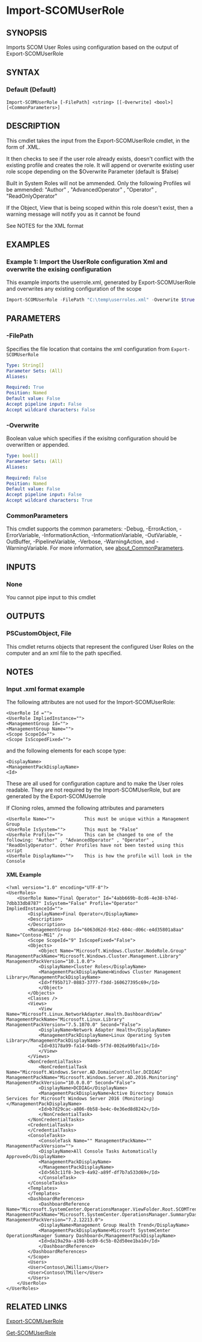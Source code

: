 # Import-SCOMUserRole

## SYNOPSIS
Imports SCOM User Roles using configuration based on the output of Export-SCOMUserRole

## SYNTAX

### Default (Default)

```
Import-SCOMUserRole [-FilePath] <string> [[-Overwrite] <bool>]  [<CommonParameters>]
```

## DESCRIPTION

This cmdlet takes the input from the Export-SCOMUserRole cmdlet, in the form of .XML.

It then checks to see if the user role already exists, doesn't conflict with the existing profile and creates the role.
It will append or overwrite existing user role scope depending on the $Overwrite Parameter (default is $false)

Built in System Roles will not be ammended.
Only the following Profiles wil be ammended:  "Author" , "AdvancedOperator" , "Operator" , "ReadOnlyOperator"

If the Object, View that is being scoped within this role doesn't exist, then a warning message will notify you as it cannot be found

See NOTES for the XML format

## EXAMPLES

### Example 1: Import the UserRole configuration Xml and overwrite the exising configuration

This example imports the userrole.xml, generated by Export-SCOMUserRole and overwrites any existing configuration of the scope


```powershell
Import-SCOMUserRole -FilePath "C:\temp\userroles.xml" -Overwrite $true
```


## PARAMETERS

### -FilePath

Specifies the file location that contains the xml configuration from `Export-SCOMUserRole`

```yaml
Type: String[]
Parameter Sets: (All)
Aliases: 

Required: True
Position: Named
Default value: False
Accept pipeline input: False
Accept wildcard characters: False
```

### -Overwrite

Boolean value which specifies if the exisitng configuration should be overwritten or appended.

```yaml
Type: bool[]
Parameter Sets: (All)
Aliases:

Required: False
Position: Named
Default value: False
Accept pipeline input: False
Accept wildcard characters: True
```

### CommonParameters

This cmdlet supports the common parameters: -Debug, -ErrorAction, -ErrorVariable,
-InformationAction, -InformationVariable, -OutVariable, -OutBuffer, -PipelineVariable, -Verbose,
-WarningAction, and -WarningVariable. For more information, see
[about_CommonParameters](https://go.microsoft.com/fwlink/?LinkID=113216).

## INPUTS

### None

You cannot pipe input to this cmdlet

## OUTPUTS

### PSCustomObject, File

This cmdlet returns objects that represent the configured User Roles on the computer and an xml file to the path specified.

## NOTES

### Input .xml format example

The following attributes are not used for the Import-SCOMUserRole:
    
    <UserRole Id ="">   
    <UserRole ImpliedInstance="">   
    <ManagementGroup Id="">   
    <ManagementGroup Name="">   
    <Scope ScopeId="">   
    <Scope IsScopedFixed="">   

and the following elements for each scope type:

    <DisplayName>
    <ManagementPackDisplayName>
    <Id>

These are all used for configuration capture and to make the User roles readable. They are not required by the Import-SCOMUserRole, but are generated by the Export-SCOMUserrole

If Cloning roles, ammed the following attributes and parameters

    <UserRole Name="">           This must be unique within a Management Group
    <UserRole IsSystem="">       This must be "False"
    <UserRole Profile="">        This can be changed to one of the following: "Author" , "AdvancedOperator" , "Operator" , "ReadOnlyOperator". Other Profiles have not been tested using this script
    <UserRole DisplayName="">    This is how the profile will look in the Console

#### XML Example

    <?xml version="1.0" encoding="UTF-8"?>
    <UserRoles>
        <UserRole Name="Final Operator" Id="4abb669b-8cd6-4e38-b74d-7dbb33db8787" IsSystem="False" Profile="Operator" ImpliedInstanceId="">
            <DisplayName>Final Operator</DisplayName>
            <Description>
            </Description>
            <ManagementGroup Id="6063d62d-91e2-604c-d06c-e4d35801a8aa" Name="Contoso-MG1" />
            <Scope ScopeId="9" IsScopeFixed="False">
            <Objects>
                <Object Name="Microsoft.Windows.Cluster.NodeRole.Group" ManagementPackName="Microsoft.Windows.Cluster.Management.Library" ManagementPackVersion="10.1.0.0">
                <DisplayName>Cluster Roles</DisplayName>
                <ManagementPackDisplayName>Windows Cluster Management Library</ManagementPackDisplayName>
                <Id>ff95b717-0883-3777-f3dd-160627395c69</Id>
                </Object>
            </Objects>
            <Classes />
            <Views>
                <View Name="Microsoft.Linux.NetworkAdapter.Health.DashboardView" ManagementPackName="Microsoft.Linux.Library" ManagementPackVersion="7.5.1070.0" Second="False">
                <DisplayName>Network Adapter Health</DisplayName>
                <ManagementPackDisplayName>Linux Operating System Library</ManagementPackDisplayName>
                <Id>03178a99-fa14-94db-5f7d-0026a99bfa11</Id>
                </View>
            </Views>
            <NonCredentialTasks>
                <NonCredentialTask Name="Microsoft.Windows.Server.AD.DomainController.DCDIAG" ManagementPackName="Microsoft.Windows.Server.AD.2016.Monitoring" ManagementPackVersion="10.0.0.0" Second="False">
                <DisplayName>DCDIAG</DisplayName>
                <ManagementPackDisplayName>Active Directory Domain Services for Microsoft Windows Server 2016 (Monitoring)</ManagementPackDisplayName>
                <Id>b7d29cac-a806-0b58-be4c-0e36ed8d8242</Id>
                </NonCredentialTask>
            </NonCredentialTasks>
            <CredentialTasks>
            </CredentialTasks>
            <ConsoleTasks>
                <ConsoleTask Name="" ManagementPackName="" ManagementPackVersion="">
                <DisplayName>All Console Tasks Automatically Approved</DisplayName>
                <ManagementPackDisplayName>
                </ManagementPackDisplayName>
                <Id>563c11f8-3ec9-4a92-a89f-df7b7a533d69</Id>
                </ConsoleTask>
            </ConsoleTasks>
            <Templates>
            </Templates>
            <DashboardReferences>
                <DashboardReference Name="Microsoft.SystemCenter.OperationsManager.ViewFolder.Root.SCOMTrendDashboard" ManagementPackName="Microsoft.SystemCenter.OperationsManager.SummaryDashboard" ManagementPackVersion="7.2.12213.0">
                <DisplayName>Management Group Health Trend</DisplayName>
                <ManagementPackDisplayName>Microsoft SystemCenter OperationsManager Summary Dashboard</ManagementPackDisplayName>
                <Id>da19a29a-a198-bc89-6c5b-02d50ee1ba1d</Id>
                </DashboardReference>
            </DashboardReferences>
            </Scope>
            <Users>
            <User>Contoso\JWilliams</User>
            <User>Contoso\TMiller</User>
            </Users>
        </UserRole>
    </UserRoles>


## RELATED LINKS

[Export-SCOMUserRole](https://github.com/TheAlistairRoss/SystemCenterOperationsManager/tree/master/UserRoles/Export-SCOMUserRole)

[Get-SCOMUserRole](https://docs.microsoft.com/en-us/powershell/module/operationsmanager/get-scomuserrole?view=systemcenter-ps-2019)
